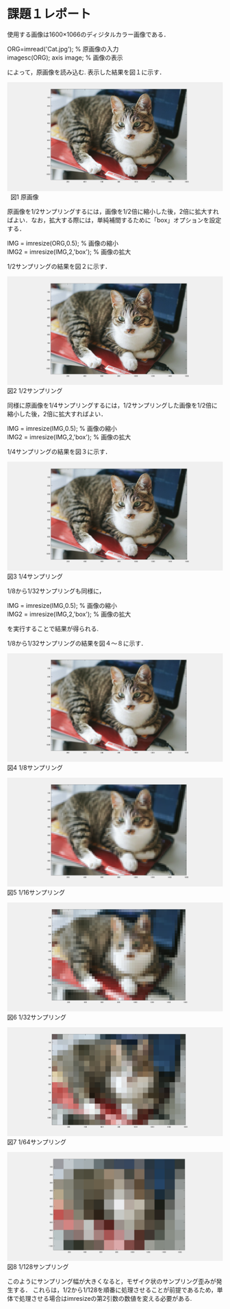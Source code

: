 # 課題１レポート

使用する画像は1600×1066のディジタルカラー画像である．

ORG=imread('Cat.jpg'); % 原画像の入力  
imagesc(ORG); axis image; % 画像の表示

によって，原画像を読み込む.
表示した結果を図１に示す．

![原画像](https://github.com/15ec013/image_kadai/blob/master/img/1-0.PNG)  
図1 原画像

原画像を1/2サンプリングするには，画像を1/2倍に縮小した後，2倍に拡大すればよい．なお，拡大する際には，単純補間するために「box」オプションを設定する．

IMG = imresize(ORG,0.5); % 画像の縮小  
IMG2 = imresize(IMG,2,'box'); % 画像の拡大

1/2サンプリングの結果を図２に示す．

![1/2画像](https://github.com/15ec013/image_kadai/blob/master/img/1-2.PNG)  
図2 1/2サンプリング

同様に原画像を1/4サンプリングするには，1/2サンプリングした画像を1/2倍に縮小した後，2倍に拡大すればよい．

IMG = imresize(IMG,0.5); % 画像の縮小  
IMG2 = imresize(IMG,2,'box'); % 画像の拡大

1/4サンプリングの結果を図３に示す．

![1/4画像](https://github.com/15ec013/image_kadai/blob/master/img/1-4.PNG)  
図3 1/4サンプリング

1/8から1/32サンプリングも同様に，

IMG = imresize(IMG,0.5); % 画像の縮小  
IMG2 = imresize(IMG,2,'box'); % 画像の拡大

を実行することで結果が得られる.

1/8から1/32サンプリングの結果を図４～８に示す．

![1/8画像](https://github.com/15ec013/image_kadai/blob/master/img/1-8.PNG)  
図4 1/8サンプリング

![1/16画像](https://github.com/15ec013/image_kadai/blob/master/img/1-16.PNG)  
図5 1/16サンプリング

![1/32画像](https://github.com/15ec013/image_kadai/blob/master/img/1-32.PNG)  
図6 1/32サンプリング

![1\64画像](https://github.com/15ec013/image_kadai/blob/master/img/1-64.PNG)  
図7 1/64サンプリング

![1/128像](https://github.com/15ec013/image_kadai/blob/master/img/1-128.PNG)  
図8 1/128サンプリング

このようにサンプリング幅が大きくなると，モザイク状のサンプリング歪みが発生する．
これらは，1/2から1/128を順番に処理させることが前提であるため，単体で処理させる場合はimresizeの第2引数の数値を変える必要がある.
